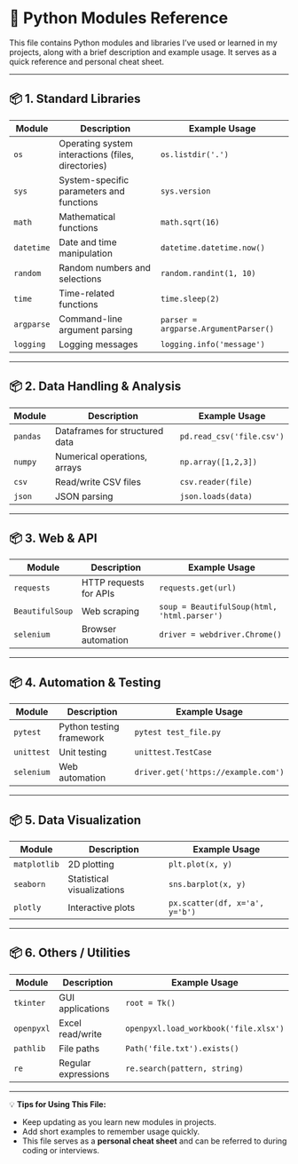 # 🐍 Python Modules Reference

This file contains Python modules and libraries I’ve used or learned in my projects, along with a brief description and example usage. It serves as a quick reference and personal cheat sheet.

---

## 📦 1. Standard Libraries

| Module | Description | Example Usage |
|--------|-------------|---------------|
| `os` | Operating system interactions (files, directories) | `os.listdir('.')` |
| `sys` | System-specific parameters and functions | `sys.version` |
| `math` | Mathematical functions | `math.sqrt(16)` |
| `datetime` | Date and time manipulation | `datetime.datetime.now()` |
| `random` | Random numbers and selections | `random.randint(1, 10)` |
| `time` | Time-related functions | `time.sleep(2)` |
| `argparse` | Command-line argument parsing | `parser = argparse.ArgumentParser()` |
| `logging` | Logging messages | `logging.info('message')` |

---

## 📦 2. Data Handling & Analysis

| Module | Description | Example Usage |
|--------|-------------|---------------|
| `pandas` | Dataframes for structured data | `pd.read_csv('file.csv')` |
| `numpy` | Numerical operations, arrays | `np.array([1,2,3])` |
| `csv` | Read/write CSV files | `csv.reader(file)` |
| `json` | JSON parsing | `json.loads(data)` |

---

## 📦 3. Web & API

| Module | Description | Example Usage |
|--------|-------------|---------------|
| `requests` | HTTP requests for APIs | `requests.get(url)` |
| `BeautifulSoup` | Web scraping | `soup = BeautifulSoup(html, 'html.parser')` |
| `selenium` | Browser automation | `driver = webdriver.Chrome()` |

---

## 📦 4. Automation & Testing

| Module | Description | Example Usage |
|--------|-------------|---------------|
| `pytest` | Python testing framework | `pytest test_file.py` |
| `unittest` | Unit testing | `unittest.TestCase` |
| `selenium` | Web automation | `driver.get('https://example.com')` |

---

## 📦 5. Data Visualization

| Module | Description | Example Usage |
|--------|-------------|---------------|
| `matplotlib` | 2D plotting | `plt.plot(x, y)` |
| `seaborn` | Statistical visualizations | `sns.barplot(x, y)` |
| `plotly` | Interactive plots | `px.scatter(df, x='a', y='b')` |

---

## 📦 6. Others / Utilities

| Module | Description | Example Usage |
|--------|-------------|---------------|
| `tkinter` | GUI applications | `root = Tk()` |
| `openpyxl` | Excel read/write | `openpyxl.load_workbook('file.xlsx')` |
| `pathlib` | File paths | `Path('file.txt').exists()` |
| `re` | Regular expressions | `re.search(pattern, string)` |

---

💡 **Tips for Using This File:**
- Keep updating as you learn new modules in projects.  
- Add short examples to remember usage quickly.  
- This file serves as a **personal cheat sheet** and can be referred to during coding or interviews.

